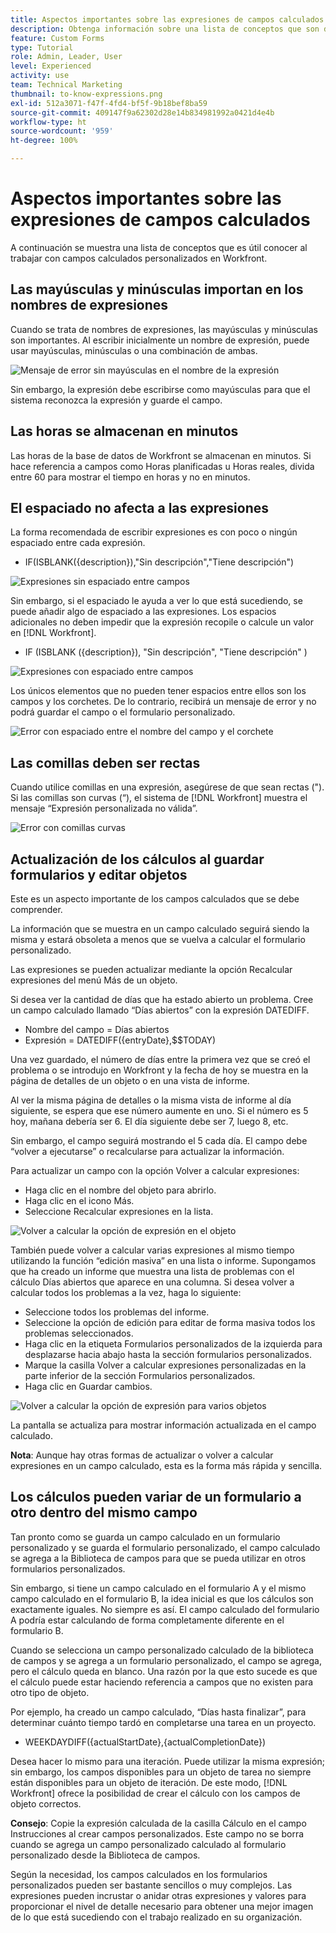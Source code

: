 ```yaml
---
title: Aspectos importantes sobre las expresiones de campos calculados
description: Obtenga información sobre una lista de conceptos que son dignos de conocer al trabajar con campos calculados personalizados en [!DNL Workfront].
feature: Custom Forms
type: Tutorial
role: Admin, Leader, User
level: Experienced
activity: use
team: Technical Marketing
thumbnail: to-know-expressions.png
exl-id: 512a3071-f47f-4fd4-bf5f-9b18bef8ba59
source-git-commit: 409147f9a62302d28e14b834981992a0421d4e4b
workflow-type: ht
source-wordcount: '959'
ht-degree: 100%

---
```


# Aspectos importantes sobre las expresiones de campos calculados

A continuación se muestra una lista de conceptos que es útil conocer al trabajar con campos calculados personalizados en Workfront.

## Las mayúsculas y minúsculas importan en los nombres de expresiones

Cuando se trata de nombres de expresiones, las mayúsculas y minúsculas son importantes. Al escribir inicialmente un nombre de expresión, puede usar mayúsculas, minúsculas o una combinación de ambas.

![Mensaje de error sin mayúsculas en el nombre de la expresión](assets/T2K01.png)

Sin embargo, la expresión debe escribirse como mayúsculas para que el sistema reconozca la expresión y guarde el campo.



## Las horas se almacenan en minutos

Las horas de la base de datos de Workfront se almacenan en minutos. Si hace referencia a campos como Horas planificadas u Horas reales, divida entre 60 para mostrar el tiempo en horas y no en minutos.

## El espaciado no afecta a las expresiones

La forma recomendada de escribir expresiones es con poco o ningún espaciado entre cada expresión.

* IF(ISBLANK({description}),&quot;Sin descripción&quot;,&quot;Tiene descripción&quot;)

![Expresiones sin espaciado entre campos](assets/T2K02.png)

Sin embargo, si el espaciado le ayuda a ver lo que está sucediendo, se puede añadir algo de espaciado a las expresiones. Los espacios adicionales no deben impedir que la expresión recopile o calcule un valor en [!DNL Workfront].

* IF (ISBLANK ({description}), &quot;Sin descripción&quot;, &quot;Tiene descripción&quot; )

![Expresiones con espaciado entre campos](assets/T2K03.png)

Los únicos elementos que no pueden tener espacios entre ellos son los campos y los corchetes. De lo contrario, recibirá un mensaje de error y no podrá guardar el campo o el formulario personalizado.

![Error con espaciado entre el nombre del campo y el corchete](assets/T2K04.png)

## Las comillas deben ser rectas

Cuando utilice comillas en una expresión, asegúrese de que sean rectas (&quot;). Si las comillas son curvas (“), el sistema de [!DNL Workfront] muestra el mensaje “Expresión personalizada no válida”.

![Error con comillas curvas](assets/T2K05.png)

## Actualización de los cálculos al guardar formularios y editar objetos

Este es un aspecto importante de los campos calculados que se debe comprender.

La información que se muestra en un campo calculado seguirá siendo la misma y estará obsoleta a menos que se vuelva a calcular el formulario personalizado.

Las expresiones se pueden actualizar mediante la opción Recalcular expresiones del menú Más de un objeto.

Si desea ver la cantidad de días que ha estado abierto un problema. Cree un campo calculado llamado “Días abiertos” con la expresión DATEDIFF.

* Nombre del campo = Días abiertos
* Expresión = DATEDIFF({entryDate},$$TODAY)

Una vez guardado, el número de días entre la primera vez que se creó el problema o se introdujo en Workfront y la fecha de hoy se muestra en la página de detalles de un objeto o en una vista de informe.

Al ver la misma página de detalles o la misma vista de informe al día siguiente, se espera que ese número aumente en uno. Si el número es 5 hoy, mañana debería ser 6. El día siguiente debe ser 7, luego 8, etc.

Sin embargo, el campo seguirá mostrando el 5 cada día. El campo debe “volver a ejecutarse” o recalcularse para actualizar la información.

Para actualizar un campo con la opción Volver a calcular expresiones:

* Haga clic en el nombre del objeto para abrirlo.
* Haga clic en el icono Más.
* Seleccione Recalcular expresiones en la lista.

![Volver a calcular la opción de expresión en el objeto](assets/T2K06.png)

También puede volver a calcular varias expresiones al mismo tiempo utilizando la función “edición masiva” en una lista o informe. Supongamos que ha creado un informe que muestra una lista de problemas con el cálculo Días abiertos que aparece en una columna. Si desea volver a calcular todos los problemas a la vez, haga lo siguiente:

* Seleccione todos los problemas del informe.
* Seleccione la opción de edición para editar de forma masiva todos los problemas seleccionados.
* Haga clic en la etiqueta Formularios personalizados de la izquierda para desplazarse hacia abajo hasta la sección formularios personalizados.
* Marque la casilla Volver a calcular expresiones personalizadas en la parte inferior de la sección Formularios personalizados.
* Haga clic en Guardar cambios.

![Volver a calcular la opción de expresión para varios objetos](assets/T2K07.png)

La pantalla se actualiza para mostrar información actualizada en el campo calculado.

**Nota**: Aunque hay otras formas de actualizar o volver a calcular expresiones en un campo calculado, esta es la forma más rápida y sencilla.

## Los cálculos pueden variar de un formulario a otro dentro del mismo campo

Tan pronto como se guarda un campo calculado en un formulario personalizado y se guarda el formulario personalizado, el campo calculado se agrega a la Biblioteca de campos para que se pueda utilizar en otros formularios personalizados.

Sin embargo, si tiene un campo calculado en el formulario A y el mismo campo calculado en el formulario B, la idea inicial es que los cálculos son exactamente iguales. No siempre es así. El campo calculado del formulario A podría estar calculando de forma completamente diferente en el formulario B.

Cuando se selecciona un campo personalizado calculado de la biblioteca de campos y se agrega a un formulario personalizado, el campo se agrega, pero el cálculo queda en blanco. Una razón por la que esto sucede es que el cálculo puede estar haciendo referencia a campos que no existen para otro tipo de objeto.

Por ejemplo, ha creado un campo calculado, “Días hasta finalizar”, para determinar cuánto tiempo tardó en completarse una tarea en un proyecto.

* WEEKDAYDIFF({actualStartDate},{actualCompletionDate})

Desea hacer lo mismo para una iteración. Puede utilizar la misma expresión; sin embargo, los campos disponibles para un objeto de tarea no siempre están disponibles para un objeto de iteración. De este modo, [!DNL Workfront] ofrece la posibilidad de crear el cálculo con los campos de objeto correctos.

**Consejo**: Copie la expresión calculada de la casilla Cálculo en el campo Instrucciones al crear campos personalizados. Este campo no se borra cuando se agrega un campo personalizado calculado al formulario personalizado desde la Biblioteca de campos.

Según la necesidad, los campos calculados en los formularios personalizados pueden ser bastante sencillos o muy complejos. Las expresiones pueden incrustar o anidar otras expresiones y valores para proporcionar el nivel de detalle necesario para obtener una mejor imagen de lo que está sucediendo con el trabajo realizado en su organización.

<!--Depending on the need, calculated fields in custom forms can be quite simple or very complex. Expressions can embed, or nest, other expressions and values to provide the level of detail needed to get a better picture of what is going on with the work being done at your organization. 

Most of the examples and exercises in this course have been relatively simple to provide a base understanding of the expressions most commonly used and how to build those expressions in a custom calculated field. 

Now you're ready to start building your own calculated custom fields.-->
